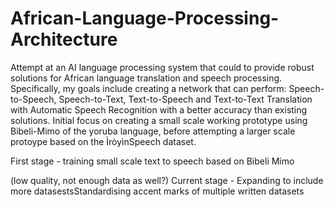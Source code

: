 # African-Language-Processing-Architecture
Attempt at an AI language processing system that could to provide robust solutions for African language translation and speech processing. Specifically, my goals include creating a network that can perform: Speech-to-Speech, Speech-to-Text, Text-to-Speech and Text-to-Text Translation with Automatic Speech Recognition with a better accuracy than existing solutions.
Initial focus on creating a small scale working prototype using Bibeli-Mimo of the yoruba language, before attempting a larger scale protoype based on the ÌròyìnSpeech dataset.

First stage - 
training small scale text to speech based on Bibeli Mimo

(low quality, not enough data as well?)
Current stage -
Expanding to include more datasestsStandardising accent marks of multiple written datasets
